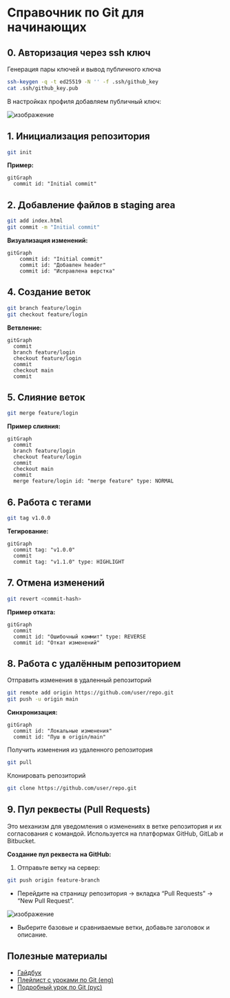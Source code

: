 # Справочник по Git для начинающих

## 0. Авторизация через ssh ключ

Генерация пары ключей и вывод публичного ключа
```bash
ssh-keygen -q -t ed25519 -N '' -f .ssh/github_key
cat .ssh/github_key.pub
```

В настройках профиля добавляем публичный ключ:

![изображение](https://github.com/user-attachments/assets/d3307cda-7c57-46d0-bf76-aa23f28f48f9)



## 1. Инициализация репозитория

```bash
git init
```

**Пример:**
```mermaid
gitGraph
  commit id: "Initial commit"
```

## 2. Добавление файлов в staging area

```bash
git add index.html
git commit -m "Initial commit"
```

**Визуализация изменений:**
```mermaid
gitGraph
	commit id: "Initial commit"
	commit id: "Добавлен header"
	commit id: "Исправлена верстка"
```

## 4. Создание веток

```bash
git branch feature/login
git checkout feature/login
```


**Ветвление:**
```mermaid
gitGraph
  commit
  branch feature/login
  checkout feature/login
  commit
  checkout main
  commit
```

## 5. Слияние веток

```bash
git merge feature/login
```

**Пример слияния:**
```mermaid
gitGraph
  commit
  branch feature/login
  checkout feature/login
  commit
  checkout main
  commit
  merge feature/login id: "merge feature" type: NORMAL
```

## 6. Работа с тегами

```bash
git tag v1.0.0
```

**Тегирование:**
```mermaid
gitGraph
  commit tag: "v1.0.0"
  commit
  commit tag: "v1.1.0" type: HIGHLIGHT
```

## 7. Отмена изменений

```bash
git revert <commit-hash>
```
**Пример отката:**
```mermaid
gitGraph
  commit
  commit id: "Ошибочный коммит" type: REVERSE
  commit id: "Откат изменений"
```

## 8. Работа с удалённым репозиторием

Отправить изменения в удаленный репозиторий
```bash
git remote add origin https://github.com/user/repo.git
git push -u origin main
```

**Синхронизация:**

```mermaid
gitGraph
  commit id: "Локальные изменения"
  commit id: "Пуш в origin/main"
```

Получить изменения из удаленного репозитория
```bash
git pull
```

Клонировать репозиторий
```bash
git clone https://github.com/user/repo.git
```

## 9. Пул реквесты (Pull Requests)
Это механизм для уведомления о изменениях в ветке репозитория и их согласования с командой. Используется на платформах GitHub, GitLab и Bitbucket.

**Создание пул реквеста на GitHub:**

1. Отправьте ветку на сервер:
```bash
git push origin feature-branch
```
    
- Перейдите на страницу репозитория → вкладка “Pull Requests” → “New Pull Request”.

![изображение](https://github.com/user-attachments/assets/31692319-cc35-4d2b-9db5-e75b0b12ef2e)

    
- Выберите базовые и сравниваемые ветки, добавьте заголовок и описание.


## Полезные материалы
- [Гайдбук](https://git-scm.com/book/ru/v2)
- [Плейлист с уроками по Git (eng)](https://www.youtube.com/watch?v=xN1-2p06Urc&list=PLp3qkYQbU5kexG03Z79eU7SpoWtTv7Ww3)
- [Подробный урок по Git (рус)](https://www.youtube.com/watch?v=0Y-fneoUIO8&pp=0gcJCb4JAYcqIYzv)
